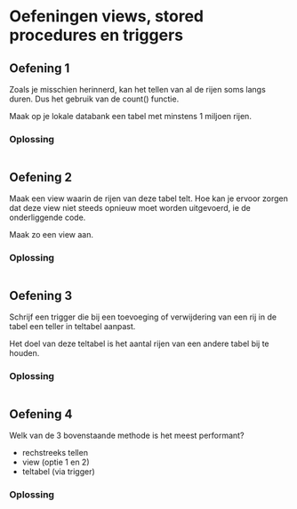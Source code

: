 # Oefeningen views, stored procedures en triggers

## Oefening 1

Zoals je misschien herinnerd, kan het tellen van al de rijen soms langs duren.
Dus het gebruik van de count() functie.

Maak op je lokale databank een tabel met minstens 1 miljoen rijen.

### Oplossing

```sql

```

## Oefening 2

Maak een view waarin de rijen van deze tabel telt. Hoe kan je ervoor zorgen dat deze view niet steeds opnieuw moet worden uitgevoerd, ie de onderliggende code.

Maak zo een view aan.

### Oplossing

```sql

```

## Oefening 3

Schrijf een trigger die bij een toevoeging of verwijdering van een rij in de tabel een teller in teltabel aanpast.

Het doel van deze teltabel is het aantal rijen van een andere tabel bij te houden.

### Oplossing

```sql

```

## Oefening 4

Welk van de 3 bovenstaande methode is het meest performant?

* rechstreeks tellen
* view (optie 1 en 2)
* teltabel (via trigger)

### Oplossing

```sql

```